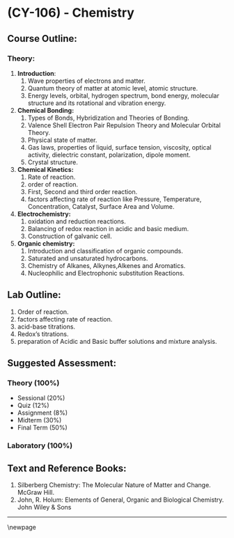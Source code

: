 # **(CY-106) - Chemistry**

## **Course Outline:**

### **Theory:**

1. **Introduction**: 
   1. Wave properties of electrons and matter.
   2. Quantum theory of matter at atomic level, atomic structure. 
   3. Energy levels, orbital, hydrogen spectrum, bond energy, molecular structure and its rotational and vibration energy.
2. **Chemical Bonding:** 
   1. Types of Bonds, Hybridization and Theories of Bonding. 
   2. Valence Shell Electron Pair Repulsion Theory and Molecular Orbital Theory.
   3. Physical state of matter. 
   4. Gas laws, properties of liquid, surface tension, viscosity, optical activity, dielectric constant, polarization, dipole moment.
   5. Crystal structure.
3. **Chemical Kinetics:**
   1. Rate of reaction.
   2. order of reaction. 
   3. First, Second and third order reaction.
   4. factors affecting rate of reaction like Pressure, Temperature, Concentration, Catalyst, Surface Area and Volume.
4. **Electrochemistry:** 
   1. oxidation and reduction reactions.
   2. Balancing of redox reaction in acidic and basic medium. 
   3. Construction of galvanic cell. 
5. **Organic chemistry:** 
   1. Introduction and classification of organic compounds.
   2. Saturated and unsaturated hydrocarbons. 
   3. Chemistry of Alkanes, Alkynes,Alkenes and Aromatics. 
   4. Nucleophilic and Electrophonic substitution Reactions.
   
## **Lab Outline:**
1. Order of reaction.
2. factors affecting rate of reaction.
3. acid-base titrations.
4. Redox’s titrations.
5. preparation of Acidic and Basic buffer solutions and mixture analysis.

## **Suggested Assessment:**

### **Theory (100%)**

- Sessional (20%)
- Quiz (12%)
- Assignment (8%)
- Midterm (30%)
- Final Term (50%)

### **Laboratory (100%)**

## **Text and Reference Books:**
1. Silberberg Chemistry: The Molecular Nature of Matter and Change. McGraw Hill.
1. John, R. Holum: Elements of General, Organic and Biological Chemistry. John Wiley & Sons
___
\newpage